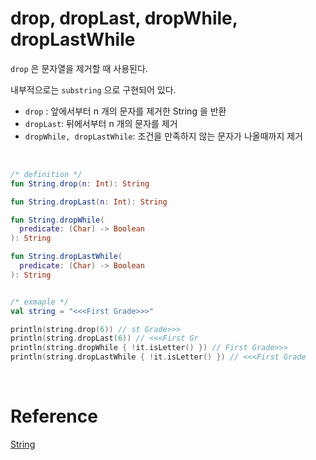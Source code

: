 # drop, dropLast, dropWhile, dropLastWhile

`drop` 은 문자열을 제거할 때 사용된다.

내부적으로는 `substring` 으로 구현되어 있다.


- `drop` : 앞에서부터 n 개의 문자를 제거한 String 을 반환
- `dropLast`:  뒤에서부터 n 개의 문자를 제거
- `dropWhile, dropLastWhile`: 조건을 만족하지 않는 문자가 나올때까지 제거

<br>

```kotlin
/* definition */
fun String.drop(n: Int): String

fun String.dropLast(n: Int): String

fun String.dropWhile(
  predicate: (Char) -> Boolean
): String

fun String.dropLastWhile(
  predicate: (Char) -> Boolean
): String


/* exmaple */
val string = "<<<First Grade>>>"

println(string.drop(6)) // st Grade>>>
println(string.dropLast(6)) // <<<First Gr
println(string.dropWhile { !it.isLetter() }) // First Grade>>>
println(string.dropLastWhile { !it.isLetter() }) // <<<First Grade
```

<br>

# Reference

[String](https://kotlinlang.org/api/latest/jvm/stdlib/kotlin/-string/)
